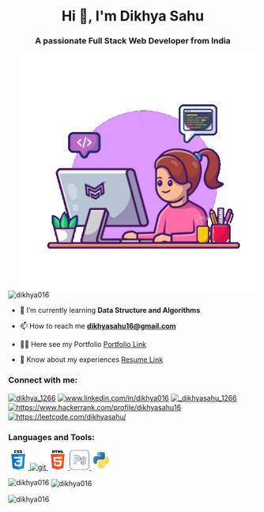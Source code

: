 <h1 align="center">Hi 👋, I'm Dikhya Sahu</h1>
<h3 align="center">A passionate Full Stack Web Developer from India</h3>
<img align="right" src="devloper.gif" alt="temp">

<p align="left"> <img src="https://komarev.com/ghpvc/?username=dikhya016&label=Profile%20views&color=0e75b6&style=flat" alt="dikhya016" /> </p>

- 🌱 I’m currently learning **Data Structure and Algorithms**

- 📫 How to reach me **dikhyasahu16@gmail.com**
  
- 👨‍💻 Here see my Portfolio <a href="https://dikhyasahu-portfolio.netlify.app">Portfolio Link </a>

- 📄 Know about my experiences <a href="https://drive.google.com/file/d/1HXOaA-KSdgeVts7YMzxqKiuEeRcTdszm/view?usp=sharing"> Resume Link</a>

<h3 align="left">Connect with me:</h3>
<p align="left">
<a href="https://twitter.com/dikhya_1266" target="blank"><img align="center" src="https://raw.githubusercontent.com/rahuldkjain/github-profile-readme-generator/master/src/images/icons/Social/twitter.svg" alt="dikhya_1266" height="30" width="40" /></a>
<a href="https://linkedin.com/in/www.linkedin.com/in/dikhya016" target="blank"><img align="center" src="https://raw.githubusercontent.com/rahuldkjain/github-profile-readme-generator/master/src/images/icons/Social/linked-in-alt.svg" alt="www.linkedin.com/in/dikhya016" height="30" width="40" /></a>
<a href="https://instagram.com/_dikhyasahu_1266" target="_blank"><img align="center" src="https://raw.githubusercontent.com/rahuldkjain/github-profile-readme-generator/master/src/images/icons/Social/instagram.svg" alt="_dikhyasahu_1266" height="30" width="40" /></a>
<a href="https://www.hackerrank.com/profile/dikhyasahu16" target="blank"><img align="center" src="https://raw.githubusercontent.com/rahuldkjain/github-profile-readme-generator/master/src/images/icons/Social/hackerrank.svg" alt="https://www.hackerrank.com/profile/dikhyasahu16" height="30" width="40" /></a>
<a href="https://leetcode.com/dikhyasahu/" target="blank"><img align="center" src="https://raw.githubusercontent.com/rahuldkjain/github-profile-readme-generator/master/src/images/icons/Social/leet-code.svg" alt="https://leetcode.com/dikhyasahu/" height="30" width="40" /></a>
</p>

<h3 align="left">Languages and Tools:</h3>
<p align="left"> <a href="https://www.w3schools.com/css/" target="_blank" rel="noreferrer"> <img src="https://raw.githubusercontent.com/devicons/devicon/master/icons/css3/css3-original-wordmark.svg" alt="css3" width="40" height="40"/> </a> <a href="https://git-scm.com/" target="_blank" rel="noreferrer"> <img src="https://www.vectorlogo.zone/logos/git-scm/git-scm-icon.svg" alt="git" width="40" height="40"/> </a> <a href="https://www.w3.org/html/" target="_blank" rel="noreferrer"> <img src="https://raw.githubusercontent.com/devicons/devicon/master/icons/html5/html5-original-wordmark.svg" alt="html5" width="40" height="40"/> </a> <a href="https://www.photoshop.com/en" target="_blank" rel="noreferrer"> <img src="https://raw.githubusercontent.com/devicons/devicon/master/icons/photoshop/photoshop-line.svg" alt="photoshop" width="40" height="40"/> </a> <a href="https://www.python.org" target="_blank" rel="noreferrer"> <img src="https://raw.githubusercontent.com/devicons/devicon/master/icons/python/python-original.svg" alt="python" width="40" height="40"/> </a> </p>

<p><img align="left" src="https://github-readme-stats.vercel.app/api/top-langs?username=dikhya016&show_icons=true&locale=en&layout=compact" alt="dikhya016" /></p>

<p>&nbsp;<img align="center" src="https://github-readme-stats.vercel.app/api?username=dikhya016&show_icons=true&locale=en" alt="dikhya016" /></p>

<p><img align="center" src="https://github-readme-streak-stats.herokuapp.com/?user=dikhya016&" alt="dikhya016" /></p>
